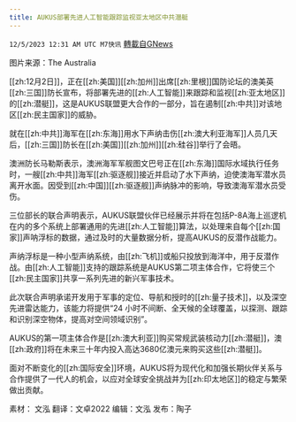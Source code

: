 ```yaml
---
title: AUKUS部署先进人工智能跟踪监视亚太地区中共潜艇
---
```

`12/5/2023 12:31 AM UTC M7快讯` [轉載自GNews](https://gnews.org/articles/2071396)

图片来源：The Australia

[[zh:12月2日]]，正在[[zh:美国]][[zh:加州]]出席[[zh:里根]]国防论坛的澳美英[[zh:三国]]防长宣布，将部署先进的[[zh:人工智能]]来跟踪和监视[[zh:亚太地区]]的[[zh:潜艇]]，这是AUKUS联盟更大合作的一部分，旨在遏制[[zh:中共]]对该地区[[zh:民主国家]]的威胁。

就在[[zh:中共]]海军在[[zh:东海]]用水下声纳击伤[[zh:澳大利亚海军]]人员几天后，[[zh:三国]]防长在[[zh:美国]][[zh:加州]][[zh:硅谷]]举行了会晤。

澳洲防长马勒斯表示，澳洲海军军舰图文巴号正在[[zh:东海]]国际水域执行任务时，一艘[[zh:中共]]海军[[zh:驱逐舰]]接近并启动了水下声纳，迫使澳海军潜水员离开水面。因受到[[zh:中国]][[zh:驱逐舰]]声纳脉冲的影响，导致澳海军潜水员受伤。

三位部长的联合声明表示，AUKUS联盟伙伴已经展示并将在包括P-8A海上巡逻机在内的多个系统上部署通用的先进[[zh:人工智能]]算法，以处理来自每个[[zh:国家]]声呐浮标的数据，通过及时的大量数据分析，提高AUKUS的反潜作战能力。

声纳浮标是一种小型声纳系统，由[[zh:飞机]]或船只投放到海洋中，用于反潜作战。由[[zh:人工智能]]支持的跟踪系统是AUKUS第二项主体合作，它将使三个[[zh:民主国家]]共享一系列先进的新兴军事技术。

此次联合声明承诺开发用于军事的定位、导航和授时的[[zh:量子技术]]，以及深空先进雷达能力，该能力将提供“24 小时不间断、全天候的全球覆盖，以探测、跟踪和识别深空物体，提高对空间领域识别”。

AUKUS的第一项主体合作是[[zh:澳大利亚]]购买常规武装核动力[[zh:潜艇]]，澳[[zh:政府]]将在未来三十年内投入高达3680亿澳元来购买这些[[zh:潜艇]]。

面对不断变化的[[zh:国际安全]]环境，AUKUS将为现代化和加强长期伙伴关系与合作提供了一代人的机会，以应对全球安全挑战并为[[zh:印太地区]]的稳定与繁荣做出贡献。

    
素材： 文泓  翻译：文卓2022  编辑：文泓  发布：陶子


